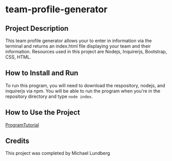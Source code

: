 # team-profile-generator
## Project Description
This team profile generator allows your to enter in information via the terminal and returns an index.html file displaying your team and their information.
Resources used in this project are Nodejs, Inquirerjs, Bootstrap, CSS, HTML.

## How to Install and Run
To run this program, you will need to download the respository, nodejs, and inquirerjs via npm. You will be able to run the program when you're in the repository directory and type `node index`.

## How to Use the Project
[ProgramTutorial](https://drive.google.com/file/d/1_MaegJSPvVpfFfeqPYOJhmEozZf5CPVI/view)

## Credits
This project was completed by Michael Lundberg
